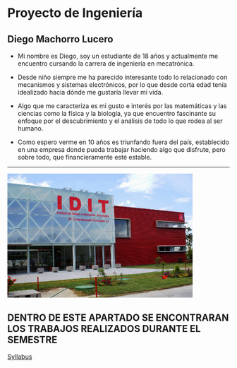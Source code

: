 # Proyecto de Ingeniería
## Diego Machorro Lucero
  

 - Mi nombre es Diego, soy un estudiante de 18 años y actualmente me encuentro cursando la carrera de ingeniería en mecatrónica.
   
 - Desde niño siempre me ha parecido interesante todo lo relacionado con mecanismos y sistemas electrónicos, por lo que desde corta edad tenía idealizado hacia dónde me gustaría llevar mi vida.
   
 - Algo que me caracteriza es mi gusto e interés por las matemáticas y las ciencias como la física y la biología, ya que encuentro fascinante su enfoque por el descubrimiento y el análisis de todo lo que rodea al ser humano.
   
 - Como espero verme en 10 años es triunfando fuera del país, establecido en una empresa donde pueda trabajar haciendo algo que disfrute, pero sobre todo, que financieramente esté estable.
   
---


<img src="recursos/imgs/idit.jpg" alt="Diagrama del sistema" width="420">


## DENTRO DE ESTE APARTADO SE ENCONTRARAN LOS TRABAJOS REALIZADOS DURANTE EL SEMESTRE

<a href="../recursos/Syllabus.pdf" target="_blank">Syllabus</a>
